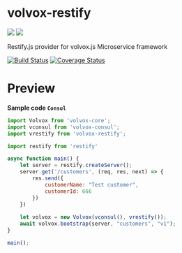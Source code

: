 # volvox-restify
![](https://avatars3.githubusercontent.com/u/16361502?v=3&s=200)  ![](https://github.com/restify/node-restify/raw/gh-images/logo/png/restify_logo_black_transp_288x288.png?raw=true)  

Restify.js provider for volvox.js Microservice framework

[![Build Status](https://travis-ci.org/volvoxjs/volvox-restify.svg?branch=master)](https://travis-ci.org/volvoxjs/volvox-restify) [![Coverage Status](https://coveralls.io/repos/github/microphonejs/microphone-restify/badge.svg?branch=master)](https://coveralls.io/github/microphonejs/microphone-restify?branch=master)

Preview
==========

**Sample code `Consul`**
```js
import Volvox from 'volvox-core';
import vconsul from 'volvox-consul';
import vrestify from 'volvox-restify';

import restify from 'restify'

async function main() {
    let server = restify.createServer();
    server.get('/customers', (req, res, next) => {
        res.send({
            customerName: "Test customer",
            customerId: 666
        })
    })
    
    let volvox = new Volvox(vconsul(), vrestify());
    await volvox.bootstrap(server, "customers", "v1");
}

main();
```
